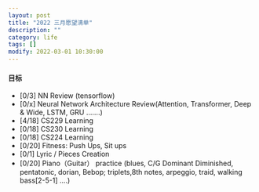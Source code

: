 ```yaml
---
layout: post
title: "2022 三月愿望清单"
description: ""
category: life
tags: []
modify: 2022-03-01 10:30:00
---
```



#### 目标

+ [0/3] NN Review (tensorflow)
+ [0/x] Neural Network Architecture Review(Attention, Transformer, Deep & Wide, LSTM, GRU .......)
+ [4/18] CS229 Learning
+ [0/18] CS230 Learning
+ [0/18] CS224 Learning
+ [0/20] Fitness: Push Ups, Sit ups
+ [0/1] Lyric / Pieces Creation
+ [0/20] Piano（Guitar） practice (blues, C/G Dominant Diminished, pentatonic, dorian, Bebop; 
triplets,8th notes, arpeggio, traid, walking bass[2-5-1] ....)
